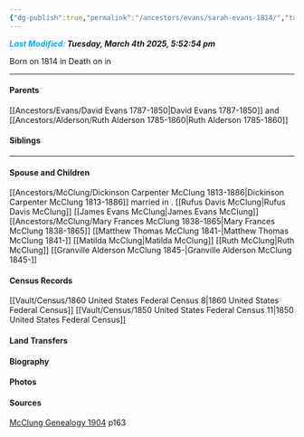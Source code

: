 ```yaml
---
{"dg-publish":true,"permalink":"/ancestors/evans/sarah-evans-1814/","tags":["Sarah-Evans"]}
---
```


***<font color="#00b0f0">Last Modified:</font> Tuesday, March 4th 2025, 5:52:54 pm***

Born on  1814 in <!-- link to place -->
Death on <!-- link to date --> in <!-- link to place -->

---
#### Parents

[[Ancestors/Evans/David Evans 1787-1850\|David Evans 1787-1850]] and [[Ancestors/Alderson/Ruth Alderson 1785-1860\|Ruth Alderson 1785-1860]]
#### Siblings
<!-- Link to sibling -->

---
#### Spouse and Children
[[Ancestors/McClung/Dickinson Carpenter McClung 1813-1886\|Dickinson Carpenter McClung 1813-1886]] married <!-- link to date --> in <!-- link to place -->.
[[Rufus Davis McClung\|Rufus Davis McClung]]
[[James Evans McClung\|James Evans McClung]]
[[Ancestors/McClung/Mary Frances McClung 1838-1865\|Mary Frances McClung 1838-1865]]
[[Matthew Thomas McClung 1841-\|Matthew Thomas McClung 1841-]]
[[Matilda McClung\|Matilda McClung]]
[[Ruth McClung\|Ruth McClung]]
[[Granville Alderson McClung 1845-\|Granville Alderson McClung 1845-]]

#### Census Records
[[Vault/Census/1860 United States Federal Census 8\|1860 United States Federal Census]]
[[Vault/Census/1850 United States Federal Census 11\|1850 United States Federal Census]]
#### Land Transfers

#### Biography

#### Photos

#### Sources
[McClung Genealogy 1904](https://drive.google.com/file/d/0B0oZv34v0ajXUWNUVmVwTUNhZ1E/view?usp=drive_link&resourcekey=0-GGNON3kTqpLoMdz3hRxyPQ) p163
